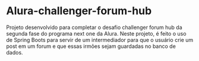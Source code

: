 # Alura-challenger-forum-hub

Projeto desenvolvido para completar o desafio challenger forum hub da segunda fase do programa next one da Alura.
Neste projeto, é feito o uso de Spring Boots para servir de um intermediador para que o usuário crie um post em um forum e que essas irmões sejam guardadas no banco de dados.
